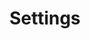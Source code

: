 ---
settingsPage: true
title: "Settings"
pageType: "none"
tagline: "This is the tagline"
header: "HeaderSlide"
---